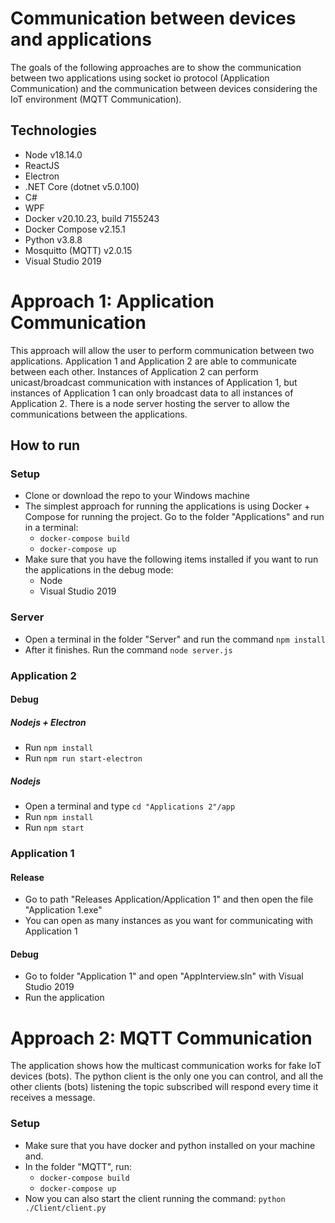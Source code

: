 # Communication between devices and applications

The goals of the following approaches are to show the communication between two applications using socket io protocol (Application Communication) and the communication between devices considering the IoT environment (MQTT Communication).

## Technologies
- Node v18.14.0
- ReactJS 
- Electron
- .NET Core (dotnet v5.0.100)
- C#
- WPF
- Docker v20.10.23, build 7155243
- Docker Compose v2.15.1
- Python v3.8.8
- Mosquitto (MQTT) v2.0.15
- Visual Studio 2019

# Approach 1: Application Communication
This approach will allow the user to perform communication between two applications. Application 1 and Application 2 are able to communicate between each other. Instances of Application 2 can perform unicast/broadcast communication with instances of Application 1, but instances of Application 1 can only broadcast data to all instances of Application 2. There is a node server hosting the server to allow the communications between the applications.

## How to run
### Setup
- Clone or download the repo to your Windows machine
- The simplest approach for running the applications is using Docker + Compose for running the project. Go to the folder "Applications" and run in a terminal:
    - `docker-compose build`
    - `docker-compose up`
- Make sure that you have the following items installed if you want to run the applications in the debug mode:
    - Node
    - Visual Studio 2019

### Server
- Open a terminal in the folder "Server" and run the command `npm install`
- After it finishes. Run the command `node server.js`

### Application 2
#### Debug
##### Nodejs + Electron
- Run `npm install`
- Run `npm run start-electron`

##### Nodejs
- Open a terminal and type `cd "Applications 2"/app`
- Run `npm install`
- Run `npm start`

### Application 1
#### Release
- Go to path "Releases Application/Application 1" and then open the file "Application 1.exe" 
- You can open as many instances as you want for communicating with Application 1
#### Debug
- Go to folder "Application 1" and open "AppInterview.sln" with Visual Studio 2019
- Run the application


# Approach 2: MQTT Communication
The application shows how the multicast communication works for fake IoT devices (bots). The python client is the only one you can control, and all the other clients (bots) listening the topic subscribed will respond every time it receives a message.

### Setup
- Make sure that you have docker and python installed on your machine and.
- In the folder "MQTT", run:
    - `docker-compose build`
    - `docker-compose up`
- Now you can also start the client running the command: `python ./Client/client.py`
